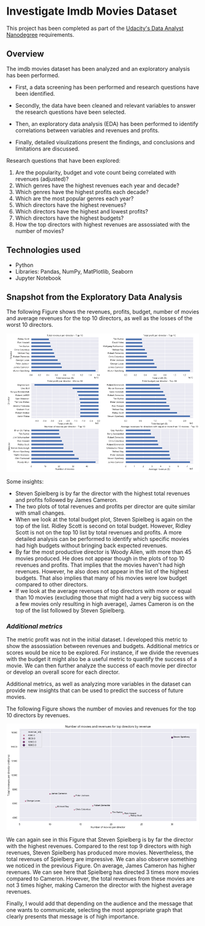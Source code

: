 # Investigate Imdb Movies Dataset
This project has been completed as part of the [Udacity's Data Analyst Nanodegree](https://www.udacity.com/course/data-analyst-nanodegree--nd002) requirements.

## Overview
The imdb movies dataset has been analyzed and an exploratory analysis has been performed.

- First, a data screening has been performed and research questions have been identified.

- Secondly, the data have been cleaned and relevant variables to answer the research questions have been selected.

- Then, an exploratory data analysis (EDA) has been performed to identify correlations between variables and revenues and profits.

- Finally, detailed visulizations present the findings, and conclusions and limitations are discussed.

Research questions that have been explored:

1. Are the popularity, budget and vote count being correlated with revenues (adjusted)?
2. Which genres have the highest revenues each year and decade?
3. Which genres have the highest profits each decade?
4. Which are the most popular genres each year?
5. Which directors have the highest revenues?
6. Which directors have the highest and lowest profits?
7. Which directors have the highest budgets?
8. How the top directors with highest revenues are assossiated with the number of movies?

## Technologies used

- Python
- Libraries: Pandas, NumPy, MatPlotlib, Seaborn
- Jupyter Notebook

## Snapshot from the Exploratory Data Analysis
The following Figure shows the revenues, profits, budget, number of movies and average revenues for the top 10 directors, as well as the losses of the worst 10 directors.

<p align="center">
  <img src="https://github.com/gepallas/DAND_Project2_Investigate_Imdb_Movies_Dataset/blob/master/images/image1.png?raw=true" alt="Snapshot from the analysis"/>
</p>

Some insights:
- Steven Spielberg is by far the director with the highest total revenues and profits followed by James Cameron.
- The two plots of total revenues and profits per director are quite similar with small changes.
- When we look at the total budget plot, Steven Spielbeg is again on the top of the list. Ridley Scott is second on total budget. However, Ridley Scott is not on the top 10 list by total revenues and profits. A more detailed analysis can be performed to identify which specific movies had high budgets without bringing back expected revenues.
- By far the most productive director is Woody Allen, with more than 45 movies produced. He does not appear though in the plots of top 10 revenues and profits. That implies that the movies haven't had high revenues. However, he also does not appear in the list of the highest budgets. That also implies that many of his movies were low budget compared to other directors.
- If we look at the average revenues of top directors with more or equal than 10 movies (excluding those that might had a very big success with a few movies only resulting in high average), James Cameron is on the top of the list followed by Steven Spielberg.

### *Additional metrics*

The metric profit was not in the initial dataset. I developed this metric to show the assossiation between revenues and budgets.
Additional metrics or scores would be nice to be explored. For instance, if we divide the revenues with the budget it might also be a useful metric to quantify the success of a movie. We can then further analyze the success of each movie per director or develop an overall score for each director.

Additional metrics, as well as analyzing more variables in the dataset can provide new insights that can be used to predict the success of future movies.

The following Figure shows the number of movies and revenues for the top 10 directors by revenues.

<p align="center">
  <img src="https://github.com/gepallas/DAND_Project2_Investigate_Imdb_Movies_Dataset/blob/master/images/image2.png?raw=true" alt="Snapshot from the analysis"/>
</p>

We can again see in this Figure that Steven Spielberg is by far the director with the highest revenues. Compared to the rest top 9 directors with high revenues, Steven Spielberg has produced more movies. Nevertheless, the total revenues of Spielberg are impressive. We can also observe something we noticed in the previous Figure. On average, James Cameron has higher revenues. We can see here that Spielberg has directed 3 times more movies compared to Cameron. However, the total revenues from these movies are not 3 times higher, making Cameron the director with the highest average revenues.

Finally, I would add that depending on the audience and the message that one wants to communicate, selecting the most appropriate graph that clearly presents that message is of high importance.
